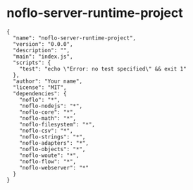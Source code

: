 noflo-server-runtime-project
============================


    {
      "name": "noflo-server-runtime-project",
      "version": "0.0.0",
      "description": "",
      "main": "index.js",
      "scripts": {
        "test": "echo \"Error: no test specified\" && exit 1"
      },
      "author": "Your name",
      "license": "MIT",
      "dependencies": {
        "noflo": "*",
        "noflo-nodejs": "*",
        "noflo-core": "*",
        "noflo-math": "*",
        "noflo-filesystem": "*",
        "noflo-csv": "*",
        "noflo-strings": "*",
        "noflo-adapters": "*",
        "noflo-objects": "*",
        "noflo-woute": "*",
        "noflo-flow": "*",
        "noflo-webserver": "*"
      }
    }

